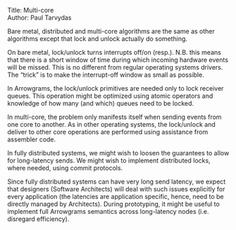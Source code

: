 Title: Multi-core  
Author: Paul Tarvydas

Bare metal, distributed and multi-core algorithms are the same as other algorithms except that lock and unlock actually do something.

On bare metal, lock/unlock turns interrupts off/on (resp.).  N.B. this means that there is a short window of time during which incoming hardware events will be missed.  This is no different from regular operating systems drivers.  The “trick” is to make the interrupt-off window as small as possible.  

In Arrowgrams, the lock/unlock primitives are needed only to lock receiver queues.  This operation might be optimized using atomic operators and knowledge of how many (and which) queues need to be locked.

In multi-core, the problem only manifests itself when sending events from one core to another.  As in other operating systems, the lock/unlock and deliver to other core operations are performed using assistance from assembler code.

In fully distributed systems, we might wish to loosen the guarantees to allow for long-latency sends.  We might wish to implement distributed locks, where needed, using commit protocols.

Since fully distributed systems can have very long send latency, we expect that designers (Software Architects) will deal with such issues explicitly for every application (the latencies are application specific, hence, need to be directly managed by Architects).  During prototyping, it might be useful to implement full Arrowgrams semantics across long-latency nodes (i.e. disregard efficiency).